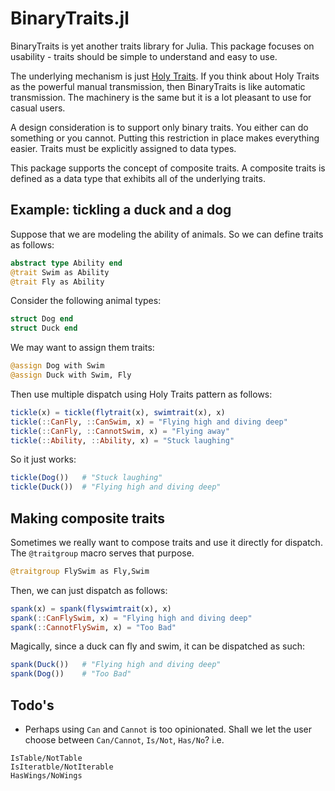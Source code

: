 # BinaryTraits.jl

BinaryTraits is yet another traits library for Julia.  This package focuses on usability - traits should be simple to understand and easy to use.

The underlying mechanism is just [Holy Traits](https://ahsmart.com/pub/holy-traits-design-patterns-and-best-practice-book.html).  If you think about Holy Traits as the powerful manual transmission, then BinaryTraits is like automatic transmission.  The machinery is the same but it is a lot pleasant to use for casual users.

A design consideration is to support only binary traits.  You either can do something or you cannot.  Putting this restriction in place makes everything easier. Traits must be explicitly assigned to data types.

This package supports the concept of composite traits.  A composite traits is defined as a data type that exhibits all of the underlying traits.

## Example: tickling a duck and a dog

Suppose that we are modeling the ability of animals.  So we can define traits as follows:

```julia
abstract type Ability end
@trait Swim as Ability
@trait Fly as Ability
```

Consider the following animal types:

```julia
struct Dog end
struct Duck end
```

We may want to assign them traits:

```julia
@assign Dog with Swim
@assign Duck with Swim, Fly
```

Then use multiple dispatch using Holy Traits pattern as follows:

```julia
tickle(x) = tickle(flytrait(x), swimtrait(x), x)
tickle(::CanFly, ::CanSwim, x) = "Flying high and diving deep"
tickle(::CanFly, ::CannotSwim, x) = "Flying away"
tickle(::Ability, ::Ability, x) = "Stuck laughing"
```

So it just works:

```julia
tickle(Dog())   # "Stuck laughing"
tickle(Duck())  # "Flying high and diving deep"
```

## Making composite traits

Sometimes we really want to compose traits and use it directly for dispatch.  The `@traitgroup` macro serves that purpose.

```julia
@traitgroup FlySwim as Fly,Swim
```

Then, we can just dispatch as follows:

```julia
spank(x) = spank(flyswimtrait(x), x)
spank(::CanFlySwim, x) = "Flying high and diving deep"
spank(::CannotFlySwim, x) = "Too Bad"
```

Magically, since a duck can fly and swim, it can be dispatched as such:

```julia
spank(Duck())   # "Flying high and diving deep"
spank(Dog())    # "Too Bad"
```

## Todo's

- Perhaps using `Can` and `Cannot` is too opinionated.  Shall we let the user choose between `Can/Cannot`, `Is/Not`, `Has/No`? i.e.

```
IsTable/NotTable
IsIteratble/NotIterable
HasWings/NoWings
```
